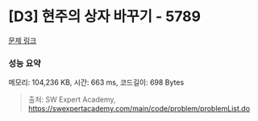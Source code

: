 # [D3] 현주의 상자 바꾸기 - 5789 

[문제 링크](https://swexpertacademy.com/main/code/problem/problemDetail.do?contestProbId=AWYygN36Qn8DFAVm) 

### 성능 요약

메모리: 104,236 KB, 시간: 663 ms, 코드길이: 698 Bytes



> 출처: SW Expert Academy, https://swexpertacademy.com/main/code/problem/problemList.do